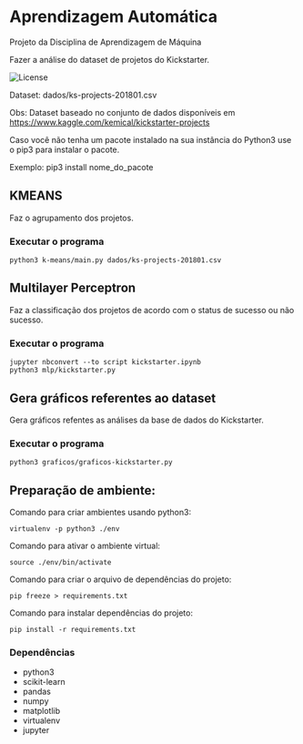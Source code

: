 # Aprendizagem Automática

Projeto da Disciplina de Aprendizagem de Máquina

Fazer a análise do dataset de projetos do Kickstarter.

![License](https://img.shields.io/badge/License-BSD%202--Clause-orange.svg) 

Dataset: dados/ks-projects-201801.csv

Obs: Dataset baseado no conjunto de dados disponíveis em https://www.kaggle.com/kemical/kickstarter-projects

Caso você não tenha um pacote instalado na sua instância do Python3 use o pip3 para instalar o pacote.

Exemplo: pip3 install nome_do_pacote

## KMEANS
 Faz o agrupamento dos projetos.

### Executar o programa
```
python3 k-means/main.py dados/ks-projects-201801.csv
```
## Multilayer Perceptron
  Faz a classificação dos projetos de acordo com o status de sucesso ou não sucesso.

### Executar o programa
```
jupyter nbconvert --to script kickstarter.ipynb
python3 mlp/kickstarter.py
```
## Gera gráficos referentes ao dataset
   Gera gráficos refentes as análises da base de dados do Kickstarter.

### Executar o programa
```
python3 graficos/graficos-kickstarter.py
```
## Preparação de ambiente:

Comando para criar ambientes usando python3:
```
virtualenv -p python3 ./env
```
Comando para ativar o ambiente virtual:
```
source ./env/bin/activate
```
Comando para criar o arquivo de dependências do projeto:
```
pip freeze > requirements.txt
```
Comando para instalar dependências do projeto:
```
pip install -r requirements.txt
```
### Dependências
 - python3
 - scikit-learn
 - pandas
 - numpy
 - matplotlib
 - virtualenv
 - jupyter
